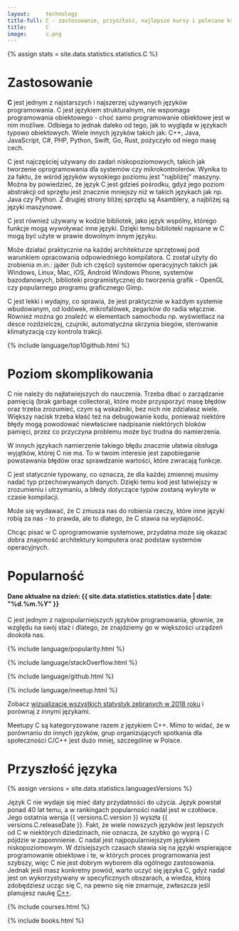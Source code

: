 ```yaml
---
layout:     technology
title-full: C - zastosowanie, przyszłość, najlepsze kursy i polecane książki
title:      C
image:      c.png
---
```


{% assign stats = site.data.statistics.statistics.C %}

# Zastosowanie

**C** jest jednym z najstarszych i najszerzej używanych języków programowania. C jest językiem strukturalnym, nie wspomaga programowania obiektowego - choć samo programowanie obiektowe jest w nim możliwe. Odbiega to jednak daleko od tego, jak to wygląda w językach typowo obiektowych. Wiele innych języków takich jak: C++, Java, JavaScript, C#, PHP, Python, Swift, Go, Rust, pożyczyło od niego masę cech. 

C jest najczęściej używany do zadań niskopoziomowych, takich jak tworzenie oprogramowania dla systemów czy mikrokontrolerów. Wynika to za faktu, że wśród języków wysokiego poziomu jest "najbliżej" maszyny. Można by powiedzieć, że język C jest gdzieś pośrodku, gdyż jego poziom abstrakcji od sprzętu jest znacznie mniejszy niż w takich językach jak np. Java czy Python. Z drugiej strony bliżej sprzętu są Asamblery, a najbliżej są języki maszynowe.

C jest również używany w kodzie bibliotek, jako język wspólny, którego funkcje mogą wywoływać inne języki. Dzięki temu biblioteki napisane w C mogą być użyte w prawie dowolnym innym języku.

Może działać praktycznie na każdej architekturze sprzętowej pod warunkiem opracowania odpowiedniego kompilatora. C został użyty do zrobienia m.in.: jąder (lub ich części) systemów operacyjnych takich jak Windows, Linux, Mac, iOS, Android Windows Phone, systemów bazodanowych, biblioteki programistycznej do tworzenia grafik - OpenGL czy popularnego programu graficznego Gimp. 

C jest lekki i wydajny, co sprawia, że jest praktycznie w każdym systemie wbudowanym, od lodówek, mikrofalówek, zegarków do radia włącznie. Również można go znaleźć w elementach samochodu np. wyświetlacz na desce rozdzielczej, czujniki, automatyczna skrzynia biegów, sterowanie klimatyzacją czy kontrola trakcji.

{% include language/top10github.html %}

# Poziom skomplikowania

C nie należy do najłatwiejszych do nauczenia. Trzeba dbać o zarządzanie pamięcią (brak garbage collectora), które może przysporzyć masę błędów oraz trzeba zrozumieć, czym są wskaźniki, bez nich nie zdziałasz wiele. Większy nacisk trzeba kłaść też na debugowanie kodu, ponieważ niektóre błędy mogą powodować niewłaściwe nadpisanie niektórych bloków pamięci, przez co przyczyna problemu może być trudna do namierzenia. 

W innych językach namierzenie takiego błędu znacznie ułatwia obsługa wyjątków, której C nie ma. To w twoim interesie jest zapobieganie powstawania błędów oraz sprawdzanie wartości, które zwracają funkcje. 

C jest statycznie typowany, co oznacza, że dla każdej zmiennej musimy nadać typ przechowywanych danych. Dzięki temu kod jest łatwiejszy w zrozumieniu i utrzymaniu, a błedy dotyczące typów zostaną wykryte w czasie kompilacji.

Może się wydawać, że C zmusza nas do robienia rzeczy, które inne języki robią za nas - to prawda, ale to dlatego, że C stawia na wydajność.

Chcąc pisać w C oprogramowanie systemowe, przydatna może się okazać dobra znajomość architektury komputera oraz podstaw systemów operacyjnych.

# Popularność

<h4>Dane aktualne na dzień: {{ site.data.statistics.statistics.date | date: "%d.%m.%Y"  }}</h4>

C jest jednym z najpopularniejszych języków programowania, głownie, ze względu na swój staż i dlatego, że znajdziemy go w większości urządzeń dookoła nas.

{% include language/popularity.html %}

{% include language/stackOverflow.html %}

{% include language/github.html %}

{% include language/meetup.html %}

Zobacz [wizualizację wszystkich statystyk zebranych w 2018 roku](/statystyki-jezykow-programowania-2018) i porównaj z innymi językami.

Meetupy C są kategoryzowane razem z językiem C++. Mimo to widać, że w porównaniu do innych języków, grup organizujących spotkania dla społeczności C/C++ jest dużo mniej, szczególnie w Polsce.

# Przyszłość języka

{% assign versions = site.data.statistics.languagesVersions %}

Język C nie wydaje się mieć daty przydatności do użycia. Język powstał ponad 40 lat temu, a w rankingach popularności nadal jest w czołówce. Jego ostatnia wersja {{ versions.C.version }} wyszła {{ versions.C.releaseDate }}. Fakt, że wiele nowszych języków jest lepszych od C w niektórych dziedzinach, nie oznacza, że szybko go wyprą i C pójdzie w zapomnienie. C nadal jest najpopularniejszym językiem niskopoziomowym. W dzisiejszych czasach stawia się na języki wspierające programowanie obiektowe i te, w których proces programowania jest szybszy, więc C nie jest dobrym wyborem dla ogólnego zastosowania. Jednak jeśli masz konkretny powód, warto uczyć się języka C, gdyż nadal jest on wykorzystywany w specyficznych obszarach, a wiedza, którą zdobędziesz ucząc się C, na pewno się nie zmarnuje, zwłaszcza jeśli planujesz naukę [C++](/technologie/c++).

{% include courses.html %}

{% include books.html %}

